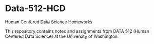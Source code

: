 # Data-512-HCD
Human Centered Data Science Homeworks

This repository contains notes and assignments from DATA 512 (Human Centered Data Science) at the University of Washington.
